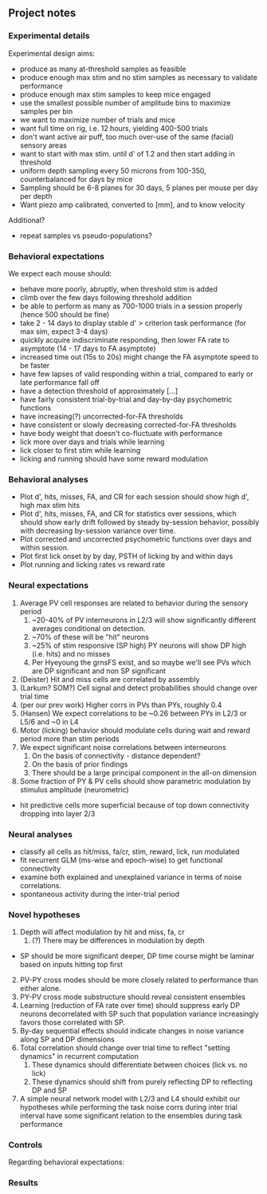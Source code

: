 ## Project notes ##

### Experimental details ###
Experimental design aims:
- produce as many at-threshold samples as feasible
- produce enough max stim and no stim samples as necessary to validate performance
- produce enough max stim samples to keep mice engaged
- use the smallest possible number of amplitude bins to maximize samples per bin
- we want to maximize number of trials and mice 
- want full time on rig, i.e. 12 hours, yielding 400-500 trials
- don't want active air puff, too much over-use of the same (facial) sensory areas
- want to start with max stim. until d' of 1.2 and then start adding in threshold
- uniform depth sampling every 50 microns from 100-350, counterbalanced for days by mice
- Sampling should be 6-8 planes for 30 days, 5 planes per mouse per day per depth
- Want piezo amp calibrated, converted to [mm], and to know velocity

Additional?
- repeat samples vs pseudo-populations?

### Behavioral expectations ###
We expect each mouse should:
- behave more poorly, abruptly, when threshold stim is added
- climb over the few days following threshold addition
- be able to perform as many as 700-1000 trials in a session properly (hence 500 should be fine)
- take 2 - 14 days to display stable d' > criterion task performance (for max sim, expect 3-4 days)
- quickly acquire indiscriminate responding, then lower FA rate to asymptote (14 - 17 days to FA asymptote)
- increased time out (15s to 20s) might change the FA asymptote speed to be faster
- have few lapses of valid responding within a trial, compared to early or late performance fall off
- have a detection threshold of approximately [...]
- have fairly consistent trial-by-trial and day-by-day psychometric functions
- have increasing(?) uncorrected-for-FA thresholds
- have consistent or slowly decreasing corrected-for-FA thresholds
- have body weight that doesn't co-fluctuate with performance
- lick more over days and trials while learning
- lick closer to first stim while learning
- licking and running should have some reward modulation

### Behavioral analyses ###
- Plot d', hits, misses, FA, and CR for each session should show high d', high max stim hits 
- Plot d', hits, misses, FA, and CR for statistics over sessions, which should show early drift followed by steady by-session behavior, possibly with decreasing by-session variance over time.
- Plot corrected and uncorrected psychometric functions over days and within session.
- Plot first lick onset by by day, PSTH of licking by and within days
- Plot running and licking rates vs reward rate

### Neural expectations ###
1. Average PV cell responses are related to behavior during the sensory period
   1. ~20-40% of PV interneurons in L2/3 will show significantly different averages conditional on detection.
   2. ~70% of these will be "hit" neurons
   3. ~25% of stim responsive (SP high) PY neurons will show DP high (i.e. hits) and no misses
   4. Per Hyeyoung the grnsFS exist, and so maybe we'll see PVs which are DP significant and non SP significant
2. (Deister) Hit and miss cells are correlated by assembly
3. (Larkum? SOM?) Cell signal and detect probabilities should change over trial time
4. (per our prev work) Higher corrs in PVs than PYs, roughly 0.4
4. (Hansen) We expect correlations to be ~0.26 between PYs in L2/3 or L5/6 and ~0 in L4
5. Motor (licking) behavior should modulate cells during wait and reward period more than stim periods
6. We expect significant noise correlations between interneurons
   1. On the basis of connectivity - distance dependent?
   2. On the basis of prior findings
   3. There should be a large principal component in the all-on dimension
7. Some fraction of PY & PV cells should show parametric modulation by stimulus amplitude (neurometric)
- hit predictive cells more superficial because of top down connectivity dropping into layer 2/3

### Neural analyses ###
- classify all cells as hit/miss, fa/cr, stim, reward, lick, run modulated
- fit recurrent GLM (ms-wise and epoch-wise) to get functional connectivity
- examine both explained and unexplained variance in terms of noise correlations.
- spontaneous activity during the inter-trial period

### Novel hypotheses ###

1. Depth will affect modulation by hit and miss, fa, cr
   1. (?) There may be differences in modulation by depth
-  SP should be more significant deeper, DP time course might be laminar based on inputs hitting top first
2. PV-PY cross modes should be more closely related to performance than either alone.
3. PY-PV cross mode substructure should reveal consistent ensembles
4. Learning (reduction of FA rate over time) should suppress early DP neurons decorrelated with SP such that population variance increasingly favors those correlated with SP.
5. By-day sequential effects should indicate changes in noise variance along SP and DP dimensions
6. Total correlation should change over trial time to reflect "setting dynamics" in recurrent computation
   1. These dynamics should differentiate between choices (lick vs. no lick)
   2. These dynamics should shift from purely reflecting DP to reflecting DP and SP
7. A simple neural network model with L2/3 and L4 should exhibit our hypotheses while performing the task
noise corrs during inter trial interval have some significant relation to the ensembles during task performance

### Controls ###
Regarding behavioral expectations:


### Results ###


